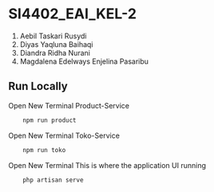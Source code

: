 # SI4402_EAI_KEL-2
1. Aebil Taskari Rusydi
2. Diyas Yaqluna Baihaqi
3. Diandra Ridha Nurani
4. Magdalena Edelways Enjelina Pasaribu

## Run Locally

 Open New Terminal Product-Service
```bash
    npm run product
```

 Open New Terminal Toko-Service
```bash
    npm run toko
```

 Open New Terminal
 This is where the application UI running
```bash
    php artisan serve
```
